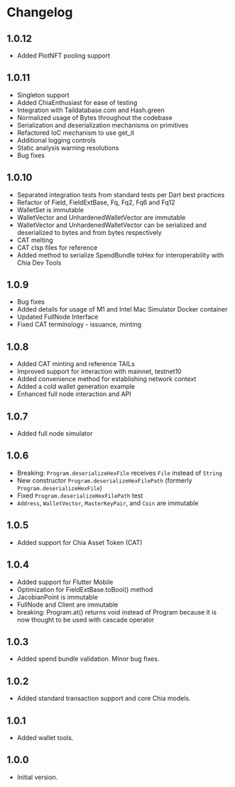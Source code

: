 # Changelog

## 1.0.12

- Added PlotNFT pooling support

## 1.0.11

- Singleton support
- Added ChiaEnthusiast for ease of testing
- Integration with Taildatabase.com and Hash.green
- Normalized usage of Bytes throughout the codebase
- Serialization and deserialization mechanisms on primitives
- Refactored IoC mechanism to use get_it
- Additional logging controls
- Static analysis warning resolutions
- Bug fixes

## 1.0.10

- Separated integration tests from standard tests per Dart best practices
- Refactor of Field, FieldExtBase, Fq, Fq2, Fq6 and Fq12
- WalletSet is immutable
- WalletVector and UnhardenedWalletVector are immutable
- WalletVector and UnhardenedWalletVector can be serialized and deserialized to bytes and from bytes respectively
- CAT melting
- CAT clsp files for reference
- Added method to serialize SpendBundle toHex for interoperability with Chia Dev Tools

## 1.0.9

- Bug fixes
- Added details for usage of M1 and Intel Mac Simulator Docker container
- Updated FullNode Interface
- Fixed CAT terminology - issuance, minting

## 1.0.8

- Added CAT minting and reference TAILs
- Improved support for interaction with mainnet, testnet10
- Added convenience method for establishing network context
- Added a cold wallet generation example
- Enhanced full node interaction and API

## 1.0.7

- Added full node simulator

## 1.0.6

- Breaking: `Program.deserializeHexFile` receives `File` instead of `String`
- New constructor `Program.deserializeHexFilePath` (formerly `Program.deserializeHexFile`)
- Fixed `Program.deserializeHexFilePath` test
- `Address`, `WalletVector`, `MasterKeyPair`, and `Coin` are immutable

## 1.0.5

- Added support for Chia Asset Token (CAT)

## 1.0.4

- Added support for Flutter Mobile
- Optimization for FieldExtBase.toBool() method
- JacobianPoint is immutable
- FullNode and Client are immutable
- breaking: Program.at() returns void instead of Program because it is now thought to be used with cascade operator

## 1.0.3

- Added spend bundle validation. Minor bug fixes.

## 1.0.2

- Added standard transaction support and core Chia models.

## 1.0.1

- Added wallet tools.

## 1.0.0

- Initial version.
